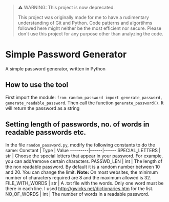 > ⚠️ WARNING: This project is now deprecated.
>
> This project was originally made for me to have a rudimentary understanding of Git and Python. Code patterns
> and algortihms followed here might neither be the most efficient nor secure.
>  Please don't use this project for any purpose other than analyzing the code.



# Simple Password Generator
A simple password generator, written in Python
## How to use the tool
First import the module: `from random_password import generate_password, generate_readable_password`. Then call the function `generate_password()`. It will return the password as a string
## Setting length of passwords, no. of words in readable passwords etc.
In the file `random_password.py`, modify the following constants to do the same:
Constant | Type | Value
---------|------|------
SPECIAL_LETTERS | str | Choose the special letters that appear in your password. For example, you can add/remove certain characters.
PASSWD_LEN | int | The length of the non readable password. By default it is a random number between 10 and 20. You can change the limit. **Note:** On most websites, the minimum number of characters required are 8 and the maximum allowed is 32.
FILE_WITH_WORDS | str | A .txt file with the words. Only one word must be there in each line. I used http://gwicks.net/dictionaries.htm for the list.
NO_OF_WORDS | int | The number of words in a readable password.
